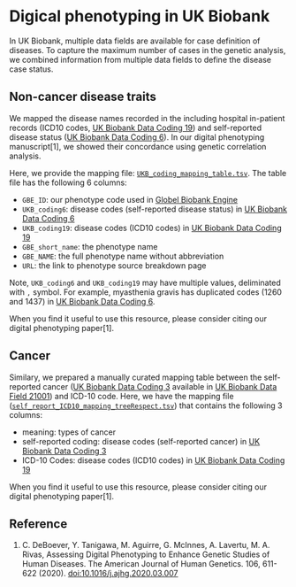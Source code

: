 # Digical phenotyping in UK Biobank

In UK Biobank, multiple data fields are available for case definition of diseases. To capture the maximum number of cases in the genetic analysis, we combined information from multiple data fields to define the disease case status.

## Non-cancer disease traits

We mapped the disease names recorded in the including hospital in-patient records (ICD10 codes, [UK Biobank Data Coding 19](http://biobank.ctsu.ox.ac.uk/crystal/coding.cgi?id=19)) and self-reported disease status ([UK Biobank Data Coding 6](http://biobank.ctsu.ox.ac.uk/crystal/coding.cgi?id=6)). In our digital phenotyping manuscript[1], we showed their concordance using genetic correlation analysis.

Here, we provide the mapping file: [`UKB_coding_mapping_table.tsv`](UKB_coding_mapping_table.tsv). The table file has the following 6 columns:

- `GBE_ID`: our phenotype code used in [Globel Biobank Engine](http://gbe.stanford.edu/)
- `UKB_coding6`: disease codes (self-reported disease status) in [UK Biobank Data Coding 6](http://biobank.ctsu.ox.ac.uk/crystal/coding.cgi?id=6)
- `UKB_coding19`: disease codes (ICD10 codes) in [UK Biobank Data Coding 19](http://biobank.ctsu.ox.ac.uk/crystal/coding.cgi?id=19)
- `GBE_short_name`: the phenotype name
- `GBE_NAME`: the full phenotype name without abbreviation
- `URL`: the link to phenotype source breakdown page

Note, `UKB_coding6` and `UKB_coding19` may have multiple values, deliminated with `,` symbol. For example, myasthenia gravis has duplicated codes (1260 and 1437) in [UK Biobank Data Coding 6](http://biobank.ctsu.ox.ac.uk/crystal/coding.cgi?id=6).

When you find it useful to use this resource, please consider citing our digital phenotyping paper[1].

## Cancer

Similary, we prepared a manually curated mapping table between the self-reported cancer ([UK Biobank Data Coding 3](http://biobank.ctsu.ox.ac.uk/crystal/coding.cgi?id=3) available in [UK Biobank Data Field 21001](https://biobank.ctsu.ox.ac.uk/crystal/field.cgi?id=20001)) and ICD-10 code. Here, we have the mapping file ([`self_report_ICD10_mapping_treeRespect.tsv`](self_report_ICD10_mapping_treeRespect.tsv)) that contains the following 3 columns:

- meaning: types of cancer
- self-reported coding: disease codes (self-reported cancer) in [UK Biobank Data Coding 3](http://biobank.ctsu.ox.ac.uk/crystal/coding.cgi?id=3)
- ICD-10 Codes: disease codes (ICD10 codes) in [UK Biobank Data Coding 19](http://biobank.ctsu.ox.ac.uk/crystal/coding.cgi?id=19)

When you find it useful to use this resource, please consider citing our digital phenotyping paper[1].

## Reference

1. C. DeBoever, Y. Tanigawa, M. Aguirre, G. McInnes, A. Lavertu, M. A. Rivas, Assessing Digital Phenotyping to Enhance Genetic Studies of Human Diseases. The American Journal of Human Genetics. 106, 611-622 (2020). [doi:10.1016/j.ajhg.2020.03.007](https://doi.org/10.1016/j.ajhg.2020.03.007)

